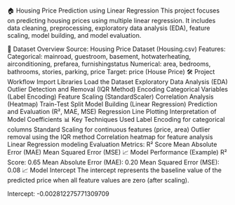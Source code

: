 🏠 Housing Price Prediction using Linear Regression
This project focuses on predicting housing prices using multiple linear regression.
It includes data cleaning, preprocessing, exploratory data analysis (EDA), feature scaling, model building, and model evaluation.

📁 Dataset Overview
Source: Housing Price Dataset (Housing.csv)
Features:
Categorical: mainroad, guestroom, basement, hotwaterheating, airconditioning, prefarea, furnishingstatus
Numerical: area, bedrooms, bathrooms, stories, parking, price
Target: price (House Price)
🛠️ Project Workflow
Import Libraries
Load the Dataset
Exploratory Data Analysis (EDA)
Outlier Detection and Removal (IQR Method)
Encoding Categorical Variables (Label Encoding)
Feature Scaling (StandardScaler)
Correlation Analysis (Heatmap)
Train-Test Split
Model Building (Linear Regression)
Prediction and Evaluation (R², MAE, MSE)
Regression Line Plotting
Interpretation of Model Coefficients
📊 Key Techniques Used
Label Encoding for categorical columns
Standard Scaling for continuous features (price, area)
Outlier removal using the IQR method
Correlation heatmap for feature analysis
Linear Regression modeling
Evaluation Metrics:
R² Score
Mean Absolute Error (MAE)
Mean Squared Error (MSE)
📈 Model Performance (Example)
R² Score: 0.65
Mean Absolute Error (MAE): 0.20
Mean Squared Error (MSE): 0.08
📈 Model Intercept
The intercept represents the baseline value of the predicted price when all feature values are zero (after scaling).

Intercept: -0.002812275771309709
